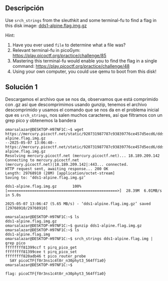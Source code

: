 ## Descripción 
Use `srch_strings` from the sleuthkit and some terminal-fu to find a flag in this disk image: [dds1-alpine.flag.img.gz](https://mercury.picoctf.net/static/920731987787c93839776ce457d5ecd6/dds1-alpine.flag.img.gz)

Hint:
1. Have you ever used `file` to determine what a file was?
2. Relevant terminal-fu in picoGym: https://play.picoctf.org/practice/challenge/85
3. Mastering this terminal-fu would enable you to find the flag in a single command: https://play.picoctf.org/practice/challenge/48
4. Using your own computer, you could use qemu to boot from this disk!
## Solución 1

Descargamos el archivo que se nos da, observamos que está comprimido con .gz así que descomprimimos usando gunzip, tenemos el archivo descomprimido y usamos el comando que se nos da en el problema inicial que es `srch_strings`, nos salen muchos caracteres, así que filtramos con un grep pico y obtenemos la bandera

```
omarsalazar@DESKTOP-H97NF1C:~$ wget https://mercury.picoctf.net/static/920731987787c93839776ce457d5ecd6/dds1-alpine.flag.img.gz
--2025-05-07 13:06:40--  https://mercury.picoctf.net/static/920731987787c93839776ce457d5ecd6/dds1-alpine.flag.img.gz
Resolving mercury.picoctf.net (mercury.picoctf.net)... 18.189.209.142
Connecting to mercury.picoctf.net (mercury.picoctf.net)|18.189.209.142|:443... connected.
HTTP request sent, awaiting response... 200 OK
Length: 29768910 (28M) [application/octet-stream]
Saving to: ‘dds1-alpine.flag.img.gz’

dds1-alpine.flag.img.gz       100%[=================================================>]  28.39M  6.01MB/s    in 5.0s

2025-05-07 13:06:47 (5.65 MB/s) - ‘dds1-alpine.flag.img.gz’ saved [29768910/29768910]

omarsalazar@DESKTOP-H97NF1C:~$ ls
dds1-alpine.flag.img.gz
omarsalazar@DESKTOP-H97NF1C:~$ gunzip dds1-alpine.flag.img.gz
omarsalazar@DESKTOP-H97NF1C:~$ ls
dds1-alpine.flag.img
omarsalazar@DESKTOP-H97NF1C:~$ srch_strings dds1-alpine.flag.img | grep pico
ffffffff81399ccf t pirq_pico_get
ffffffff81399cee t pirq_pico_set
ffffffff820adb46 t pico_router_probe
  SAY picoCTF{f0r3ns1c4t0r_n30phyt3_564ff1a0}
omarsalazar@DESKTOP-H97NF1C:~$

flag: picoCTF{f0r3ns1c4t0r_n30phyt3_564ff1a0}
```
